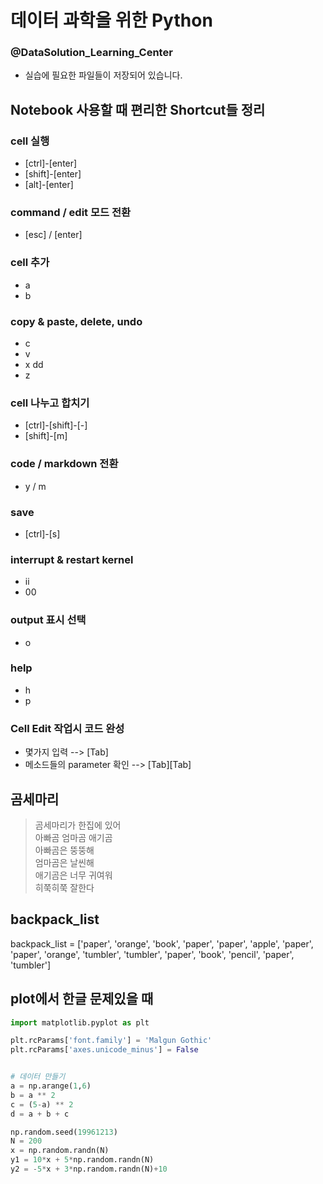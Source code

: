 # 데이터 과학을 위한 Python
### @DataSolution_Learning_Center
- 실습에 필요한 파일들이 저장되어 있습니다.


## Notebook 사용할 때 편리한 Shortcut들 정리


### cell 실행
- [ctrl]-[enter]
- [shift]-[enter]
- [alt]-[enter]

### command / edit 모드 전환 
- [esc] / [enter]

### cell 추가
- a 
- b

### copy & paste, delete, undo
- c
- v
- x dd
- z

### cell 나누고 합치기
- [ctrl]-[shift]-[-]
- [shift]-[m]

### code / markdown 전환
- y / m

### save
- [ctrl]-[s]

### interrupt & restart kernel
- ii
- 00

### output 표시 선택
- o

### help
- h
- p

### Cell Edit 작업시 코드 완성
- 몇가지 입력 --> [Tab]
- 메소드들의 parameter 확인 --> [Tab][Tab]

## 곰세마리
> 곰세마리가 한집에 있어 <br> 
> 아빠곰 엄마곰 애기곰  <br>
> 아빠곰은 뚱뚱해  <br>
> 엄마곰은 날씬해  <br>
> 애기곰은 너무 귀여워  <br>
> 히쭉히쭉 잘한다 <br>

## backpack_list

backpack_list = ['paper', 'orange', 'book', 'paper', 'paper', 'apple', 'paper',
       'paper', 'orange', 'tumbler', 'tumbler', 'paper', 'book', 'pencil',
       'paper', 'tumbler']

## plot에서 한글 문제있을 때
```python
import matplotlib.pyplot as plt

plt.rcParams['font.family'] = 'Malgun Gothic'
plt.rcParams['axes.unicode_minus'] = False
```

```python

# 데이터 만들기 
a = np.arange(1,6)
b = a ** 2
c = (5-a) ** 2
d = a + b + c

np.random.seed(19961213)
N = 200
x = np.random.randn(N)
y1 = 10*x + 5*np.random.randn(N)
y2 = -5*x + 3*np.random.randn(N)+10

```
